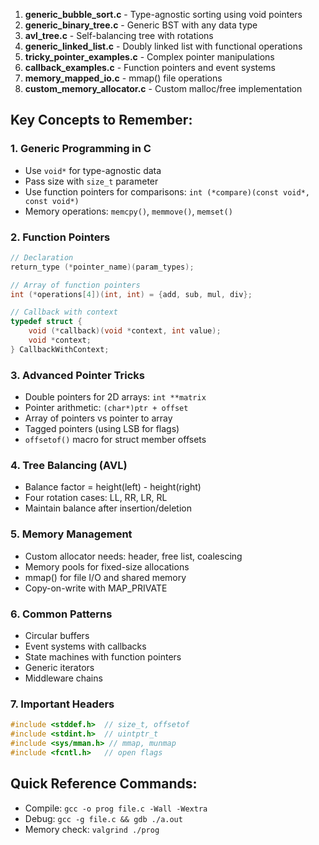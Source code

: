 
1. **generic_bubble_sort.c** - Type-agnostic sorting using void pointers
2. **generic_binary_tree.c** - Generic BST with any data type
3. **avl_tree.c** - Self-balancing tree with rotations
4. **generic_linked_list.c** - Doubly linked list with functional operations
5. **tricky_pointer_examples.c** - Complex pointer manipulations
6. **callback_examples.c** - Function pointers and event systems
7. **memory_mapped_io.c** - mmap() file operations
8. **custom_memory_allocator.c** - Custom malloc/free implementation

## Key Concepts to Remember:

### 1. Generic Programming in C
- Use `void*` for type-agnostic data
- Pass size with `size_t` parameter
- Use function pointers for comparisons: `int (*compare)(const void*, const void*)`
- Memory operations: `memcpy()`, `memmove()`, `memset()`

### 2. Function Pointers
```c
// Declaration
return_type (*pointer_name)(param_types);

// Array of function pointers
int (*operations[4])(int, int) = {add, sub, mul, div};

// Callback with context
typedef struct {
    void (*callback)(void *context, int value);
    void *context;
} CallbackWithContext;
```

### 3. Advanced Pointer Tricks
- Double pointers for 2D arrays: `int **matrix`
- Pointer arithmetic: `(char*)ptr + offset`
- Array of pointers vs pointer to array
- Tagged pointers (using LSB for flags)
- `offsetof()` macro for struct member offsets

### 4. Tree Balancing (AVL)
- Balance factor = height(left) - height(right)
- Four rotation cases: LL, RR, LR, RL
- Maintain balance after insertion/deletion

### 5. Memory Management
- Custom allocator needs: header, free list, coalescing
- Memory pools for fixed-size allocations
- mmap() for file I/O and shared memory
- Copy-on-write with MAP_PRIVATE

### 6. Common Patterns
- Circular buffers
- Event systems with callbacks
- State machines with function pointers
- Generic iterators
- Middleware chains

### 7. Important Headers
```c
#include <stddef.h>  // size_t, offsetof
#include <stdint.h>  // uintptr_t
#include <sys/mman.h> // mmap, munmap
#include <fcntl.h>   // open flags
```

## Quick Reference Commands:
- Compile: `gcc -o prog file.c -Wall -Wextra`
- Debug: `gcc -g file.c && gdb ./a.out`
- Memory check: `valgrind ./prog`